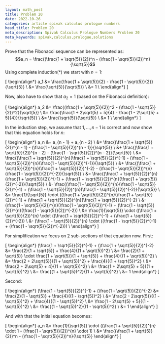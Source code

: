 ```yaml
---
layout: math_post
title: Problem 20
date: 2022-10-26
categories: article spivak calculus prologue numbers
head_title: Problem 20
meta_description: Spivak Calculus Prologue Numbers Problem 20
meta_keywords: spivak,calculus,prologue,solutions
---
```


<p>

  Prove that the Fibonacci sequence can be represented as:
  $$a_n = \frac{(\frac{1 + \sqrt{5}}{2})^n - (\frac{1 - \sqrt{5}}{2})^n}{\sqrt{5}}$$
  Using complete induction(*) we start with $n = 1$:

  \[
    \begin{align*}
      a_1 &= \frac{\frac{1 + \sqrt{5}}{2} - \frac{1 - \sqrt{5}}{2}}{\sqrt{5}} \\
      &= \frac{\sqrt{5}}{\sqrt{5}} \\
      &= 1 \\
    \end{align*}
  \]

  Now, also have to show that $a_2 = 1$ (based on the Fibonacci definition):

  \[
    \begin{align*}
      a_2 &= \frac{(\frac{1 + \sqrt{5}}{2})^2 - (\frac{1 - \sqrt{5}}{2})^2}{\sqrt{5}} \\
      &= \frac{\frac{1 + 2\sqrt{5} + 5}{4} - \frac{1 - 2\sqrt{5} + 5}{4}}{\sqrt{5}} \\
      &= \frac{\sqrt{5}}{\sqrt{5}} \\
      &= 1 \\
    \end{align*}
  \]

  In the induction step, we assume that $1, ..., n - 1$ is correct and now show that this equation holds for $n$:

  \[
    \begin{align*}
      a_n &= a_{n - 1} + a_{n - 2} \\
      &= \frac{(\frac{1 + \sqrt{5}}{2})^{n - 1} - (\frac{1 - \sqrt{5}}{2})^{n - 1}}{\sqrt{5}} \\
      &+ \frac{(\frac{1 + \sqrt{5}}{2})^{n - 2} - (\frac{1 - \sqrt{5}}{2})^{n - 2}}{\sqrt{5}} \\
      &= \frac{(\frac{1 + \sqrt{5}}{2})^{n}(\frac{1 + \sqrt{5}}{2})^{-1} - (\frac{1 - \sqrt{5}}{2})^{n}(\frac{1 - \sqrt{5}}{2})^{-1}}{\sqrt{5}} \\
      &+ \frac{(\frac{1 + \sqrt{5}}{2})^{n}(\frac{1 + \sqrt{5}}{2})^{-2} - (\frac{1 - \sqrt{5}}{2})^{n}(\frac{1 - \sqrt{5}}{2})^{-2}}{\sqrt{5}} \\
      &= \frac{(\frac{1 + \sqrt{5}}{2})^{n}(\frac{1 + \sqrt{5}}{2})^{-1} + (\frac{1 + \sqrt{5}}{2})^{n}(\frac{1 + \sqrt{5}}{2})^{-2}}{\sqrt{5}} \\
      &- \frac{(\frac{1 - \sqrt{5}}{2})^{n}(\frac{1 - \sqrt{5}}{2})^{-1} + (\frac{1 - \sqrt{5}}{2})^{n}(\frac{1 - \sqrt{5}}{2})^{-2}}{\sqrt{5}} \\
      &= \frac{1}{\sqrt{5}} \cdot ((\frac{1 + \sqrt{5}}{2})^{n}(\frac{1 + \sqrt{5}}{2})^{-1} + (\frac{1 + \sqrt{5}}{2})^{n}(\frac{1 + \sqrt{5}}{2})^{-2} \\
      &- (\frac{1 - \sqrt{5}}{2})^{n}(\frac{1 - \sqrt{5}}{2})^{-1} + (\frac{1 - \sqrt{5}}{2})^{n}(\frac{1 - \sqrt{5}}{2})^{-2}) \\
      &= \frac{1}{\sqrt{5}} \cdot ((\frac{1 + \sqrt{5}}{2})^{n} \cdot ((\frac{1 + \sqrt{5}}{2})^{-1} + (\frac{1 + \sqrt{5}}{2})^{-2}) \\
      &- (\frac{1 - \sqrt{5}}{2})^{n} \cdot ((\frac{1 - \sqrt{5}}{2})^{-1} + (\frac{1 - \sqrt{5}}{2})^{-2})) \\
    \end{align*}
  \]

  For simplification we focus on 2 sub-sections of that equation now. First:

  \[
    \begin{align*}
      (\frac{1 + \sqrt{5}}{2})^{-1} + (\frac{1 + \sqrt{5}}{2})^{-2} &= \frac{2}{1 + \sqrt{5}} + \frac{4}{(1 + \sqrt{5})^2} \\
      &= \frac{2}{1 + \sqrt{5}} \cdot \frac{1 + \sqrt{5}}{1 + \sqrt{5}} + \frac{4}{(1 + \sqrt{5})^2} \\
      &= \frac{2 + 2\sqrt{5}}{(1 + \sqrt{5})^2} + \frac{4}{(1 + \sqrt{5})^2} \\
      &= \frac{2 + 2\sqrt{5} + 4}{(1 + \sqrt{5})^2} \\
      &= \frac{1 + 2\sqrt{5} + 5}{(1 + \sqrt{5})^2} \\
      &= \frac{(1 + \sqrt{5})^2}{(1 + \sqrt{5})^2} \\
      &= 1
    \end{align*}
  \]

  Second:

  \[
    \begin{align*}
      (\frac{1 - \sqrt{5}}{2})^{-1} + (\frac{1 - \sqrt{5}}{2})^{-2} &= \frac{2}{1 - \sqrt{5}} + \frac{4}{(1 - \sqrt{5})^2} \\
      &= \frac{2 - 2\sqrt{5}}{(1 - \sqrt{5})^2} + \frac{4}{(1 - \sqrt{5})^2} \\
      &= \frac{1 - 2\sqrt{5} + 5}{(1 - \sqrt{5})^2} \\
      &= \frac{(1 - \sqrt{5})^2}{(1 - \sqrt{5})^2} \\
      &= 1
    \end{align*}
  \]

  And with that the initial equation becomes:

  \[
    \begin{align*}
      a_n &= \frac{1}{\sqrt{5}} \cdot ((\frac{1 + \sqrt{5}}{2})^{n} \cdot 1 - (\frac{1 - \sqrt{5}}{2})^{n} \cdot 1) \\
      &= \frac{(\frac{1 + \sqrt{5}}{2})^n - (\frac{1 - \sqrt{5}}{2})^n}{\sqrt{5}}
    \end{align*}
  \]

</p>
